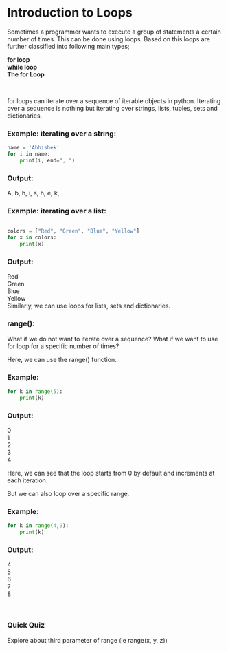 <h1>Introduction to Loops</h1>

Sometimes a programmer wants to execute a group of statements a certain number of times. This can be done using loops. Based on this loops are further classified into following main types;

<b>for loop <br>
while loop <br>
The for Loop </b> 

</br>

for loops can iterate over a sequence of iterable objects in python. Iterating over a sequence is nothing but iterating over strings, lists, tuples, sets and dictionaries.

<h3>Example: iterating over a string:</h3>

```python
name = 'Abhishek'
for i in name:
    print(i, end=", ")
```


<h3>Output:</h3>
A, b, h, i, s, h, e, k,

<br>

<h3>Example: iterating over a list:</h3>

```python

colors = ["Red", "Green", "Blue", "Yellow"]
for x in colors:
    print(x)
```


<h3>Output:</h3>
Red <br>
Green <br>
Blue <br>
Yellow

<br>
Similarly, we can use loops for lists, sets and dictionaries.

<h3>range():</h3>

What if we do not want to iterate over a sequence? What if we want to use for loop for a specific number of times?

Here, we can use the range() function.

<h3>Example:</h3>

```python
for k in range(5):
    print(k)
```

<h3>Output:</h3>
0 <br>
1 <br>
2 <br>
3 <br>
4 

<br>

Here, we can see that the loop starts from 0 by default and increments at each iteration.

But we can also loop over a specific range.

<h3>Example:</h3>

```python
for k in range(4,9):
    print(k)
```

<h3>Output:</h3>

4 <br>
5 <br>
6 <br>
7 <br>
8

<br>

<h3>Quick Quiz</h3>

Explore about third parameter of range (ie range(x, y, z))